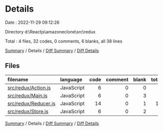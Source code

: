 # Details

Date : 2022-11-29 09:12:26

Directory d:\\Reactjs\\amazoneclone\\src\\redux

Total : 4 files,  32 codes, 0 comments, 6 blanks, all 38 lines

[Summary](results.md) / Details / [Diff Summary](diff.md) / [Diff Details](diff-details.md)

## Files
| filename | language | code | comment | blank | total |
| :--- | :--- | ---: | ---: | ---: | ---: |
| [src/redux/Action.js](/src/redux/Action.js) | JavaScript | 6 | 0 | 0 | 6 |
| [src/redux/Main.js](/src/redux/Main.js) | JavaScript | 6 | 0 | 3 | 9 |
| [src/redux/Reducer.js](/src/redux/Reducer.js) | JavaScript | 14 | 0 | 1 | 15 |
| [src/redux/Store.js](/src/redux/Store.js) | JavaScript | 6 | 0 | 2 | 8 |

[Summary](results.md) / Details / [Diff Summary](diff.md) / [Diff Details](diff-details.md)